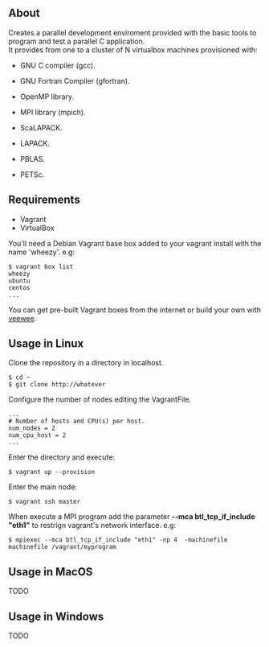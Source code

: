 ## About

Creates a parallel development enviroment provided with the basic tools to program and test a parallel C application.  
It provides from one to a cluster of N virtualbox machines provisioned with:


- GNU C compiler (gcc).
- GNU Fortran Compiler (gfortran).
- OpenMP library.
- MPI library (mpich).

- ScaLAPACK.
- LAPACK.
- PBLAS.
- PETSc.

## Requirements

- Vagrant
- VirtualBox

You'll need a Debian Vagrant base box added to your vagrant install with the name 'wheezy'. e.g:

    $ vagrant box list
    wheezy
    ubuntu
    centos
    ...

You can get pre-built Vagrant boxes from the internet or build your own with [veewee](https://github.com/jedi4ever/veewee/).

## Usage in Linux

Clone the repository in a directory in localhost. 

    $ cd ~
    $ git clone http://whatever

Configure the number of nodes editing the VagrantFile.

    ...
    # Number of hosts and CPU(s) per host.
    num_nodes = 2
    num_cpu_host = 2
    ...

Enter the directory and execute:

    $ vagrant up --provision

Enter the main node:

    $ vagrant ssh master

When execute a MPI program add the parameter **--mca btl_tcp_if_include "eth1"** to restrign vagrant's network interface. e.g:

    $ mpiexec --mca btl_tcp_if_include "eth1" -np 4  -machinefile machinefile /vagrant/myprogram


## Usage in MacOS
TODO

## Usage in Windows
TODO
